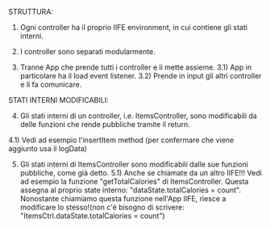 STRUTTURA:

1) Ogni controller ha il proprio IIFE environment, in cui contiene gli    stati interni. 

2) I controller sono separati modularmente.

3) Tranne App che prende tutti i controller e li mette assieme. 
3.1) App in particolare ha il load event listener.
3.2) Prende in input gli altri controller e li fa comunicare.


STATI INTERNI MODIFICABILI:

4) Gli stati interni di un controller, i.e. ItemsController, 
sono modificabili da delle funzioni che rende pubbliche tramite il return.

4.1) Vedi ad esempio l'insertItem method (per confermare che viene aggiunto usa il logData)

5) Gli stati interni di ItemsController sono modificabili dalle sue funzioni pubbliche, come già detto. 
5.1) Anche se chiamate da un altro IIFE!!! 
Vedi ad esempio la funzione "getTotalCalories" di ItemsController. Questa assegna al proprio state interno: "dataState.totalCalories = count". 
Nonostante chiamiamo questa funzione nell'App IIFE, riesce a modificare lo stesso!(non c'è bisogno di scrivere: "ItemsCtrl.dataState.totalCalories = count")


